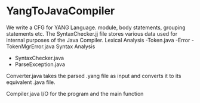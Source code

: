 # YangToJavaCompiler
We write a CFG for YANG Language.
module, body statements, grouping statements etc.
The SyntaxChecker.jj file stores various data used for internal purposes of the Java Compiler.
Lexical Analysis
-Token.java
-Error - TokenMgrError.java
Syntax Analysis
- SyntaxChecker.java
- ParseException.java

Converter.java
takes the parsed .yang file as input and converts it to its equivalent .java file.

Compiler.java
I/O for the program and the main function



